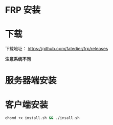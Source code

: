 # FRP 安装

# 下载

下载地址：
https://github.com/fatedier/frp/releases

**注意系统不同**

# 服务器端安装


# 客户端安装

```bash
chomd +x install.sh && ./insall.sh
```